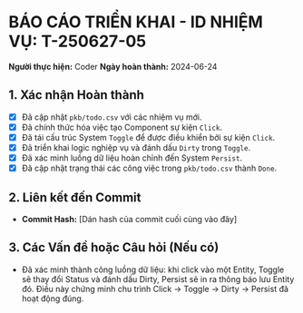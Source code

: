 # BÁO CÁO TRIỂN KHAI - ID NHIỆM VỤ: T-250627-05

**Người thực hiện:** Coder
**Ngày hoàn thành:** 2024-06-24

## 1. Xác nhận Hoàn thành
- [x] Đã cập nhật `pkb/todo.csv` với các nhiệm vụ mới.
- [x] Đã chính thức hóa việc tạo Component sự kiện `Click`.
- [x] Đã tái cấu trúc System `Toggle` để được điều khiển bởi sự kiện `Click`.
- [x] Đã triển khai logic nghiệp vụ và đánh dấu `Dirty` trong `Toggle`.
- [x] Đã xác minh luồng dữ liệu hoàn chỉnh đến System `Persist`.
- [x] Đã cập nhật trạng thái các công việc trong `pkb/todo.csv` thành `Done`.

## 2. Liên kết đến Commit
- **Commit Hash:** [Dán hash của commit cuối cùng vào đây]

## 3. Các Vấn đề hoặc Câu hỏi (Nếu có)
- Đã xác minh thành công luồng dữ liệu: khi click vào một Entity, Toggle sẽ thay đổi Status và đánh dấu Dirty, Persist sẽ in ra thông báo lưu Entity đó. Điều này chứng minh chu trình Click -> Toggle -> Dirty -> Persist đã hoạt động đúng. 